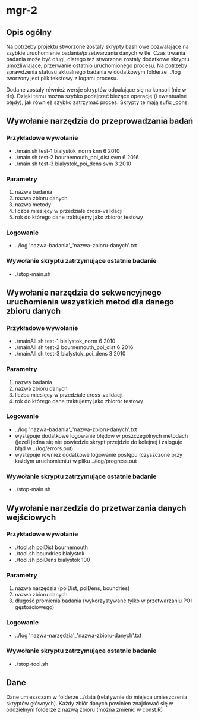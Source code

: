 # mgr-2

## Opis ogólny
Na potrzeby projektu stworzone zostały skrypty bash'owe 
pozwalające na szybkie uruchomienie badania/przetwarzania danych w tle.
Czas trwania badania może być długi, dlatego też stworzone zostały dodatkowe skryptu umożliwiające,
przerwanie ostatnio uruchomionego procesu.
Na potrzeby sprawdzenia statusu aktualnego badania w dodatkowym folderze ../log tworzony jest plik tekstowy
z logami procesu.

Dodane zostały również wersje skryptów odpalające się na konsoli (nie w tle).
Dzięki temu można szybko podejrzeć bieżące operację (i ewentualne błędy),  jak również szybko zatrzymać proces. Skrypty te mają sufix _cons.

## Wywołanie narzędzia do przeprowadzania badań

### Przykładowe wywołanie
+ ./main.sh test-1 bialystok_norm knn 6 2010
+ ./main.sh test-2 bournemouth_poi_dist svm 6 2016
+ ./main.sh test-3 bialystok_poi_dens svm 3 2010

### Parametry
1. nazwa badania
2. nazwa zbioru danych
3. nazwa metody
4. liczba miesięcy w przedziale cross-validacji
5. rok do którego dane traktujemy jako zbiorór testowy

### Logowanie
+ ../log 'nazwa-badania'_'nazwa-zbioru-danych'.txt

### Wywołanie skryptu zatrzymujące ostatnie badanie
+ ./stop-main.sh

## Wywołanie narzędzia do sekwencyjnego uruchomienia wszystkich metod dla danego zbioru danych

### Przykładowe wywołanie
+ ./mainAll.sh test-1 bialystok_norm 6 2010
+ ./mainAll.sh test-2 bournemouth_poi_dist 6 2016
+ ./mainAll.sh test-3 bialystok_poi_dens 3 2010

### Parametry
1. nazwa badania
2. nazwa zbioru danych
3. liczba miesięcy w przedziale cross-validacji
4. rok do którego dane traktujemy jako zbiorór testowy

### Logowanie
+ ../log 'nazwa-badania'_'nazwa-zbioru-danych'.txt
+ występuje dodatkowe logowanie błędów w poszczególnych metodach (jeżeli jedna się nie powiedzie skrypt przejdzie do kolejnej i zaloguje błąd w ../log/errors.out)
+ występuje również dodatkowe logowanie postępu (czyszczone przy każdym uruchomieniu) w pliku ../log/progress.out

### Wywołanie skryptu zatrzymujące ostatnie badanie
+ ./stop-main.sh

## Wywołanie narzedzia do przetwarzania danych wejściowych

### Przykładowe wywołanie
+ ./tool.sh poiDist bournemouth
+ ./tool.sh boundries bialystok
+ ./tool.sh poiDens bialystok 100

### Parametry
1. nazwa narzędzia (poiDist, poiDens, boundries)
2. nazwa zbioru danych
3. długość promienia badania (wykorzystywane tylko w przetwarzaniu POI gęstościowego)

### Logowanie
+ ../log 'nazwa-narzędzia'_'nazwa-zbioru-danych'.txt

### Wywołanie skryptu zatrzymujące ostatnie badanie
+ ./stop-tool.sh

## Dane
Dane umieszczam w folderze ../data (relatywnie do miejsca umieszczenia skryptów głównych). Każdy zbiór danych powinien znajdować się w oddzielnym folderze z nazwą zbioru (można zmienić w const.R)
